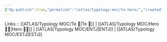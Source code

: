 ```yaml
---
{"dg-publish":true,"permalink":"/atlas/typology-moc/te-hero/","created":"2023-01-05T12:06:08.503+01:00","updated":"2023-02-26T16:43:17.239+01:00"}
---
```


Links :: [[ATLAS/Typology MOC/Te 🏹\|Te 🏹]] | [[ATLAS/Typology MOC/Hero 🦸‍♂️\|Hero 🦸‍♂️]] | [[ATLAS/Typology MOC/ENTJ\|ENTJ]] | [[ATLAS/Typology MOC/ESTJ\|ESTJ]]
